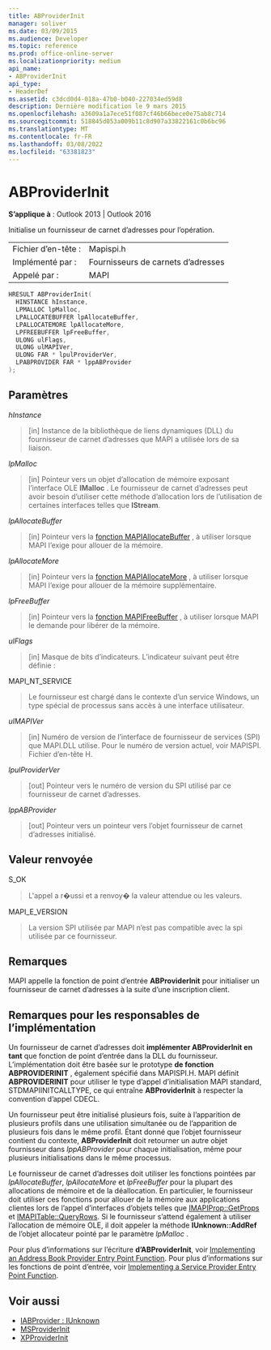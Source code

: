 ```yaml
---
title: ABProviderInit
manager: soliver
ms.date: 03/09/2015
ms.audience: Developer
ms.topic: reference
ms.prod: office-online-server
ms.localizationpriority: medium
api_name:
- ABProviderInit
api_type:
- HeaderDef
ms.assetid: c3dcd0d4-018a-47b0-b040-227034ed59d8
description: Dernière modification le 9 mars 2015
ms.openlocfilehash: a3609a1a7ece51f087cf46b66bece0e75ab8c714
ms.sourcegitcommit: 518845d053a009b11c8d907a33822161c0b6bc96
ms.translationtype: MT
ms.contentlocale: fr-FR
ms.lasthandoff: 03/08/2022
ms.locfileid: "63381823"
---
```

# <a name="abproviderinit"></a>ABProviderInit

**S’applique à** : Outlook 2013 | Outlook 2016
  
Initialise un fournisseur de carnet d’adresses pour l’opération.
  
|||
|:-----|:-----|
|Fichier d’en-tête :  <br/> |Mapispi.h  <br/> |
|Implémenté par :  <br/> |Fournisseurs de carnets d’adresses  <br/> |
|Appelé par :  <br/> |MAPI  <br/> |

```cpp
HRESULT ABProviderInit(
  HINSTANCE hInstance,
  LPMALLOC lpMalloc,
  LPALLOCATEBUFFER lpAllocateBuffer,
  LPALLOCATEMORE lpAllocateMore,
  LPFREEBUFFER lpFreeBuffer,
  ULONG ulFlags,
  ULONG ulMAPIVer,
  ULONG FAR * lpulProviderVer,
  LPABPROVIDER FAR * lppABProvider
);
```

## <a name="parameters"></a>Paramètres

 _hInstance_
  
> [in] Instance de la bibliothèque de liens dynamiques (DLL) du fournisseur de carnet d’adresses que MAPI a utilisée lors de sa liaison.

 _lpMalloc_
  
> [in] Pointeur vers un objet d’allocation de mémoire exposant l’interface OLE **IMalloc** . Le fournisseur de carnet d’adresses peut avoir besoin d’utiliser cette méthode d’allocation lors de l’utilisation de certaines interfaces telles que **IStream**.

 _lpAllocateBuffer_
  
> [in] Pointeur vers la [fonction MAPIAllocateBuffer](mapiallocatebuffer.md) , à utiliser lorsque MAPI l’exige pour allouer de la mémoire.

 _lpAllocateMore_
  
> [in] Pointeur vers la [fonction MAPIAllocateMore](mapiallocatemore.md) , à utiliser lorsque MAPI l’exige pour allouer de la mémoire supplémentaire.

 _lpFreeBuffer_
  
> [in] Pointeur vers la [fonction MAPIFreeBuffer](mapifreebuffer.md) , à utiliser lorsque MAPI le demande pour libérer de la mémoire.

 _ulFlags_
  
> [in] Masque de bits d’indicateurs. L’indicateur suivant peut être définie :

MAPI_NT_SERVICE
  
> Le fournisseur est chargé dans le contexte d’un service Windows, un type spécial de processus sans accès à une interface utilisateur.

 _ulMAPIVer_
  
> [in] Numéro de version de l’interface de fournisseur de services (SPI) que MAPI.DLL utilise. Pour le numéro de version actuel, voir MAPISPI. Fichier d’en-tête H.

 _lpulProviderVer_
  
> [out] Pointeur vers le numéro de version du SPI utilisé par ce fournisseur de carnet d’adresses.

 _lppABProvider_
  
> [out] Pointeur vers un pointeur vers l’objet fournisseur de carnet d’adresses initialisé.

## <a name="return-value"></a>Valeur renvoyée

S_OK
  
> L'appel a r�ussi et a renvoy� la valeur attendue ou les valeurs.

MAPI_E_VERSION
  
> La version SPI utilisée par MAPI n’est pas compatible avec la spi utilisée par ce fournisseur.

## <a name="remarks"></a>Remarques

MAPI appelle la fonction de point d’entrée **ABProviderInit** pour initialiser un fournisseur de carnet d’adresses à la suite d’une inscription client.
  
## <a name="notes-to-implementers"></a>Remarques pour les responsables de l’implémentation

Un fournisseur de carnet d’adresses doit **implémenter ABProviderInit en tant** que fonction de point d’entrée dans la DLL du fournisseur. L’implémentation doit être basée sur le prototype **de fonction ABPROVIDERINIT** , également spécifié dans MAPISPI.H. MAPI définit **ABPROVIDERINIT** pour utiliser le type d’appel d’initialisation MAPI standard, STDMAPIINITCALLTYPE, ce qui entraîne **ABProviderInit** à respecter la convention d’appel CDECL.
  
Un fournisseur peut être initialisé plusieurs fois, suite à l’apparition de plusieurs profils dans une utilisation simultanée ou de l’apparition de plusieurs fois dans le même profil. Étant donné que l’objet fournisseur contient du contexte, **ABProviderInit** doit retourner un autre objet fournisseur dans _lppABProvider_ pour chaque initialisation, même pour plusieurs initialisations dans le même processus.
  
Le fournisseur de carnet d’adresses doit utiliser les fonctions pointées par _lpAllocateBuffer_, _lpAllocateMore_ et _lpFreeBuffer_ pour la plupart des allocations de mémoire et de la déallocation. En particulier, le fournisseur doit utiliser ces fonctions pour allouer de la mémoire aux applications clientes lors de l’appel d’interfaces d’objets telles que [IMAPIProp::GetProps](imapiprop-getprops.md) et [IMAPITable::QueryRows](imapitable-queryrows.md). Si le fournisseur s’attend également à utiliser l’allocation de mémoire OLE, il doit appeler la méthode **IUnknown::AddRef** de l’objet allocateur pointé par le paramètre _lpMalloc_ .
  
Pour plus d’informations sur l’écriture **d’ABProviderInit**, voir [Implementing an Address Book Provider Entry Point Function](implementing-an-address-book-provider-entry-point-function.md). Pour plus d’informations sur les fonctions de point d’entrée, voir [Implementing a Service Provider Entry Point Function](implementing-a-service-provider-entry-point-function.md).
  
## <a name="see-also"></a>Voir aussi

- [IABProvider : IUnknown](iabprovideriunknown.md)
- [MSProviderInit](msproviderinit.md)
- [XPProviderInit](xpproviderinit.md)
